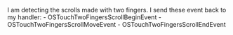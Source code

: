 I am detecting the scrolls made with two fingers.
I send these event back to my handler: 
	- OSTouchTwoFingersScrollBeginEvent 
	- OSTouchTwoFingersScrollMoveEvent 
	- OSTouchTwoFingersScrollEndEvent 